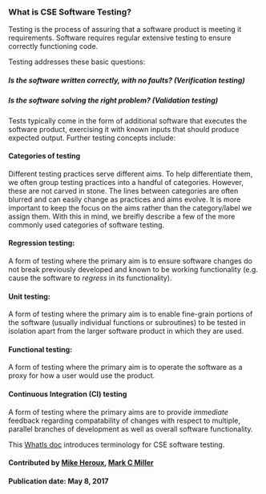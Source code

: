 ### What is CSE Software Testing?

Testing is the process of assuring that a software product is meeting it requirements. Software requires regular extensive testing to ensure correctly functioning code.  

Testing addresses these basic questions:
##### Is the software written correctly, with no faults? (Verification testing)
##### Is the software solving the right problem? (Validation testing)

Tests typically come in the form of additional software that executes the software product, exercising it with known inputs that should produce expected output. Further testing concepts include:

#### Categories of testing

Different testing practices serve different aims. To help differentiate them, we often group testing
practices into a handful of categories. However, these are not carved in stone. The lines between
categories are often blurred and can easily change as practices and aims evolve. It is more important
to keep the focus on the aims rather than the category/label we assign them. With this in mind, we
breifly describe a few of the more commonly used categories of software testing.

#### Regression testing:
A form of testing where the primary aim is to ensure software changes do not break previously developed and known to be working functionality (e.g. cause the software to _regress_ in its functionality).

#### Unit testing:
A form of testing where the primary aim is to enable fine-grain portions of the software (usually individual functions or subroutines) to be tested in isolation apart from the larger software product in which they are used.

#### Functional testing:
A form of testing where the primary aim is to operate the software as a proxy for how a user would use the product.

#### Continuous Integration (CI) testing
A form of testing where the primary aims are to provide _immediate_ feedback regarding compatability of changes with respect to multiple, parallel branches of development as well as overall software functionality.

This [WhatIs doc](https://ideas-productivity.org/wordpress/wp-content/uploads/2016/04/IDEAS-TestingWhatAreSoftwareTestingPractices-V0.2.pdf "What is CSE Software Testing?") introduces terminology for CSE software testing.

#### Contributed by [Mike Heroux](https://github.com/maherou), [Mark C Miller](https://github.com/markcmiller86)

#### Publication date: May 8, 2017

<!---
Publish: yes
Categories: reliability
Topics: testing
Tags: terminology, whatis, document
Level: 0
Prerequisites: none
Aggregate: none
--->
